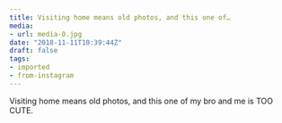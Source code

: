 ```yaml
---
title: Visiting home means old photos, and this one of…
media:
- url: media-0.jpg
date: "2018-11-11T10:39:44Z"
draft: false
tags:
- imported
- from-instagram
---
```

Visiting home means old photos, and this one of my bro and me is TOO CUTE.
